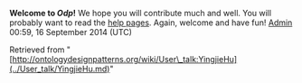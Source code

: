 __Welcome to _Odp_!__ We hope you will contribute much and well. 
You will probably want to read the [help pages](http://ontologydesignpatterns.org/wiki/Help:Contents "Help:Contents"). Again, welcome and have fun! [Admin](../User/ValentinaPresutti.md "User:ValentinaPresutti") 00:59, 16 September 2014 (UTC)





Retrieved from "[http://ontologydesignpatterns.org/wiki/User\_talk:YingjieHu](../User_talk/YingjieHu.md)"